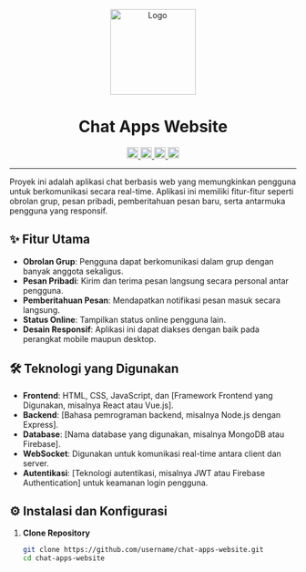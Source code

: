 <p align="center">
  <img src="[path_to_your_logo/logo.png](https://i.ibb.co.com/Sn7b3YN/dashboard-profile-logo-transformed.jpg)" alt="Logo" width="150">
</p>

<h1 align="center">Chat Apps Website</h1>

<p align="center">
  <a href="https://twitter.com/yourprofile">
    <img src="https://img.icons8.com/color/48/000000/twitter--v1.png" alt="Twitter" width="20" height="20"/>
  </a>
  <a href="https://www.linkedin.com/in/yourprofile">
    <img src="https://img.icons8.com/color/48/000000/linkedin.png" alt="LinkedIn" width="20" height="20"/>
  </a>
  <a href="https://github.com/yourprofile">
    <img src="https://img.icons8.com/ios-filled/50/000000/github.png" alt="GitHub" width="20" height="20"/>
  </a>
  <a href="https://www.instagram.com/yourprofile">
    <img src="https://img.icons8.com/color/48/000000/instagram-new--v1.png" alt="Instagram" width="20" height="20"/>
  </a>
</p>

---

Proyek ini adalah aplikasi chat berbasis web yang memungkinkan pengguna untuk berkomunikasi secara real-time. Aplikasi ini memiliki fitur-fitur seperti obrolan grup, pesan pribadi, pemberitahuan pesan baru, serta antarmuka pengguna yang responsif.

## ✨ Fitur Utama

- **Obrolan Grup**: Pengguna dapat berkomunikasi dalam grup dengan banyak anggota sekaligus.
- **Pesan Pribadi**: Kirim dan terima pesan langsung secara personal antar pengguna.
- **Pemberitahuan Pesan**: Mendapatkan notifikasi pesan masuk secara langsung.
- **Status Online**: Tampilkan status online pengguna lain.
- **Desain Responsif**: Aplikasi ini dapat diakses dengan baik pada perangkat mobile maupun desktop.

## 🛠️ Teknologi yang Digunakan

- **Frontend**: HTML, CSS, JavaScript, dan [Framework Frontend yang Digunakan, misalnya React atau Vue.js].
- **Backend**: [Bahasa pemrograman backend, misalnya Node.js dengan Express].
- **Database**: [Nama database yang digunakan, misalnya MongoDB atau Firebase].
- **WebSocket**: Digunakan untuk komunikasi real-time antara client dan server.
- **Autentikasi**: [Teknologi autentikasi, misalnya JWT atau Firebase Authentication] untuk keamanan login pengguna.

## ⚙️ Instalasi dan Konfigurasi

1. **Clone Repository**

   ```bash
   git clone https://github.com/username/chat-apps-website.git
   cd chat-apps-website
